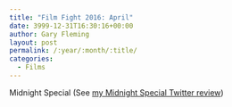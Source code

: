 ```yaml
---
title: "Film Fight 2016: April"
date: 3999-12-31T16:30:16+00:00
author: Gary Fleming
layout: post
permalink: /:year/:month/:title/
categories:
  - Films
---
```


Midnight Special (See [my Midnight Special Twitter review](https://twitter.com/garyfleming/status/721786541543186432))